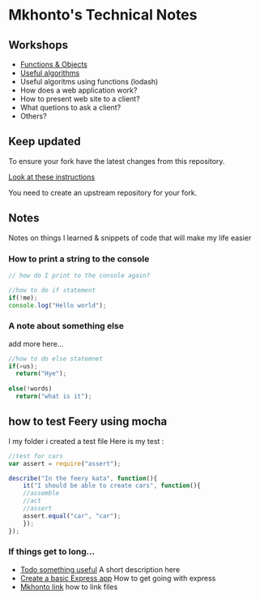 # Mkhonto's Technical Notes

## Workshops

* [Functions & Objects](./workshops/functions_and_objects_slides.html)
* [Useful algorithms](./workshops/useful_algorithms.md)
* Useful algoritms using functions (lodash)
* How does a web application work?
* How to present web site to a client?
* What quetions to ask a client? 
* Others?

## Keep updated

To ensure your fork have the latest changes from this repository.

[Look at these instructions](https://help.github.com/articles/configuring-a-remote-for-a-fork/)

You need to create an upstream repository for your fork.

## Notes

Notes on things I learned & snippets of code that will make my life easier

### How to print a string to the console

```javascript
// how do I print to the console again?

//how to do if statement
if(!me);
console.log("Hello world");
```

### A note about something else
add more here...

```javascript
//how to do else statemnet
if(>us);
  return("Hye");
  
else(!words)
  return("what is it");
```
## how to test Feery using mocha
I my folder i created a test file 
Here is my test :

```javascript
//test for cars
var assert = require("assert");

describe("In the feery kata", function(){
	it("I should be able to create cars", function(){
	//assemble
	//act
	//assert
	assert.equal("car", "car");
	});
});
```
### If things get to long...

* [Todo something useful](notes/my_file.md) A short description here
* [Create a basic Express app](notes/my_file.md) How to get going with express
* [Mkhonto link](mkhonto.md) how to link files
